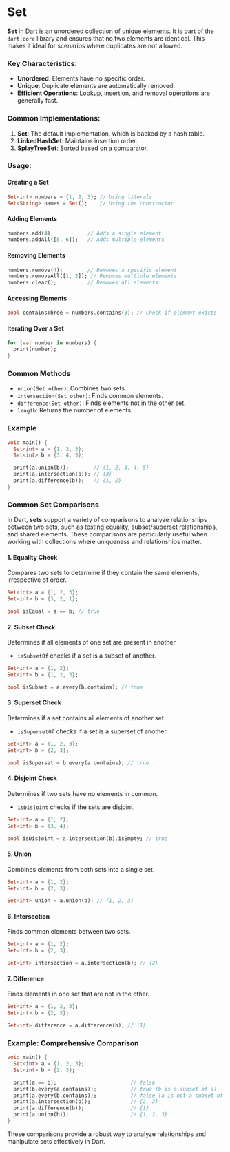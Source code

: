 # Set

**Set** in Dart is an unordered collection of unique elements. It is part of the `dart:core` library and ensures that no two elements are identical. This makes it ideal for scenarios where duplicates are not allowed.

### Key Characteristics:

- **Unordered**: Elements have no specific order.
- **Unique**: Duplicate elements are automatically removed.
- **Efficient Operations**: Lookup, insertion, and removal operations are generally fast.

### Common Implementations:

1. **Set**: The default implementation, which is backed by a hash table.
2. **LinkedHashSet**: Maintains insertion order.
3. **SplayTreeSet**: Sorted based on a comparator.

### Usage:

#### Creating a Set

```dart
Set<int> numbers = {1, 2, 3}; // Using literals
Set<String> names = Set();    // Using the constructor
```

#### Adding Elements

```dart
numbers.add(4);           // Adds a single element
numbers.addAll([5, 6]);   // Adds multiple elements
```

#### Removing Elements

```dart
numbers.remove(4);        // Removes a specific element
numbers.removeAll([1, 2]); // Removes multiple elements
numbers.clear();          // Removes all elements
```

#### Accessing Elements

```dart
bool containsThree = numbers.contains(3); // Check if element exists
```

#### Iterating Over a Set

```dart
for (var number in numbers) {
  print(number);
}
```

### Common Methods

- `union(Set other)`: Combines two sets.
- `intersection(Set other)`: Finds common elements.
- `difference(Set other)`: Finds elements not in the other set.
- `length`: Returns the number of elements.

### Example

```dart
void main() {
  Set<int> a = {1, 2, 3};
  Set<int> b = {3, 4, 5};

  print(a.union(b));        // {1, 2, 3, 4, 5}
  print(a.intersection(b)); // {3}
  print(a.difference(b));   // {1, 2}
}
```
### Common Set Comparisons

In Dart, **sets** support a variety of comparisons to analyze relationships between two sets, such as testing equality, subset/superset relationships, and shared elements. These comparisons are particularly useful when working with collections where uniqueness and relationships matter.


#### 1. **Equality Check**
Compares two sets to determine if they contain the same elements, irrespective of order.
```dart
Set<int> a = {1, 2, 3};
Set<int> b = {3, 2, 1};

bool isEqual = a == b; // true
```

#### 2. **Subset Check**
Determines if all elements of one set are present in another.
- `isSubsetOf` checks if a set is a subset of another.

```dart
Set<int> a = {1, 2};
Set<int> b = {1, 2, 3};

bool isSubset = a.every(b.contains); // true
```

#### 3. **Superset Check**
Determines if a set contains all elements of another set.
- `isSupersetOf` checks if a set is a superset of another.

```dart
Set<int> a = {1, 2, 3};
Set<int> b = {2, 3};

bool isSuperset = b.every(a.contains); // true
```

#### 4. **Disjoint Check**
Determines if two sets have no elements in common.
- `isDisjoint` checks if the sets are disjoint.

```dart
Set<int> a = {1, 2};
Set<int> b = {3, 4};

bool isDisjoint = a.intersection(b).isEmpty; // true
```

#### 5. **Union**
Combines elements from both sets into a single set.
```dart
Set<int> a = {1, 2};
Set<int> b = {2, 3};

Set<int> union = a.union(b); // {1, 2, 3}
```

#### 6. **Intersection**
Finds common elements between two sets.
```dart
Set<int> a = {1, 2};
Set<int> b = {2, 3};

Set<int> intersection = a.intersection(b); // {2}
```

#### 7. **Difference**
Finds elements in one set that are not in the other.
```dart
Set<int> a = {1, 2, 3};
Set<int> b = {2, 3};

Set<int> difference = a.difference(b); // {1}
```

### Example: Comprehensive Comparison
```dart
void main() {
  Set<int> a = {1, 2, 3};
  Set<int> b = {2, 3};

  print(a == b);                        // false
  print(b.every(a.contains));           // true (b is a subset of a)
  print(a.every(b.contains));           // false (a is not a subset of b)
  print(a.intersection(b));             // {2, 3}
  print(a.difference(b));               // {1}
  print(a.union(b));                    // {1, 2, 3}
}
```

These comparisons provide a robust way to analyze relationships and manipulate sets effectively in Dart.

